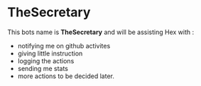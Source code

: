 
# TheSecretary

This bots name is **TheSecretary** and will be assisting Hex with :

- notifying me on github activites
- giving little instruction
- logging the  actions
- sending me stats
- more actions to be decided later.
